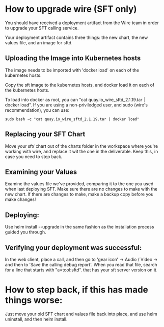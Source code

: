 # How to upgrade wire (SFT only)

You should have received a deployment artifact from the Wire team in order to upgrade your SFT calling service.

Your deployment artifact contains three things: the new chart, the new values file, and an image for sftd.

## Uploading the Image into Kubernetes hosts

The image needs to be imported with 'docker load' on each of the kubernetes hosts.

Copy the sft image to the kubernetes hosts, and docker load it on each of the kubernetes hosts.

To load into docker as root, you can "cat quay.io_wire_sftd_2.1.19.tar | docker load". If you are using a non-priviledged user, and sudo (wire's recommendation), you can use:

```
sudo bash -c "cat quay.io_wire_sftd_2.1.19.tar | docker load"
```

## Replacing your SFT Chart

Move your sft/ chart out of the charts folder in the workspace where you're working with wire, and replace it wit the one in the deliverable. Keep this, in case you need to step back.

## Examining your Values

Examine the values file we've provided, comparing it to the one you used when last deploying SFT. Make sure there are no changes to make with the new chart. If there are changes to make, make a backup copy before you make changes!

## Deploying:

Use helm install --upgrade in the same fashion as the installation process guided you through.

## Verifying your deployment was successful:

In the web client, place a call, and then go to 'gear icon' -> Audio / Video -> and then to 'Save the calling debug report'.
When you read that file, search for a line that starts with "a=tool:sftd". that has your sft server version on it.

# How to step back, if this has made things worse:

Just move your old SFT chart and values file back into place, and use helm uninstall, and then helm install.

